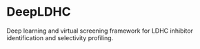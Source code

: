 # DeepLDHC
Deep learning and virtual screening framework for LDHC inhibitor identification and selectivity profiling.
